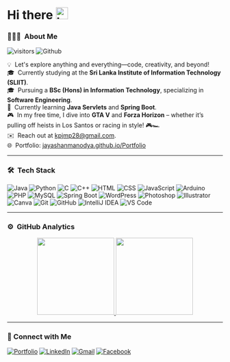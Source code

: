 # Hi there <img src="https://user-images.githubusercontent.com/1303154/88677602-1635ba80-d120-11ea-84d8-d263ba5fc3c0.gif" width="28px" alt="hi"> 

### 👨🏻‍💻 &nbsp;About Me

![visitors](https://visitor-badge.laobi.icu/badge?page_id=JayashanManodya) ![Github](https://img.shields.io/github/followers/JayashanManodya?label=Follow&style=social)

💡 &nbsp;Let's explore anything and everything—code, creativity, and beyond!\
🎓 &nbsp;Currently studying at the **Sri Lanka Institute of Information Technology (SLIIT)**.\
🎓 &nbsp;Pursuing a **BSc (Hons) in Information Technology**, specializing in **Software Engineering**.\
🌱 &nbsp;Currently learning **Java Servlets** and **Spring Boot**.\
🎮 &nbsp;In my free time, I dive into **GTA V** and **Forza Horizon** – whether it’s pulling off heists in Los Santos or racing in style! 🎮🏎️\
✉️ &nbsp;Reach out at [kpjmp28@gmail.com](mailto:kpjmp28@gmail.com).\
🌐 &nbsp;Portfolio: [jayashanmanodya.github.io/Portfolio](https://jayashanmanodya.github.io/Portfolio)

---

### 🛠️ &nbsp;Tech Stack

![Java](https://img.shields.io/badge/-Java-05122A?style=flat&logo=Java&logoColor=FFA518)
![Python](https://img.shields.io/badge/-Python-05122A?style=flat&logo=python)
![C](https://img.shields.io/badge/-C-05122A?style=flat&logo=c)
![C++](https://img.shields.io/badge/-C++-05122A?style=flat&logo=C%2B%2B&logoColor=00599C)
![HTML](https://img.shields.io/badge/-HTML-05122A?style=flat&logo=HTML5)
![CSS](https://img.shields.io/badge/-CSS-05122A?style=flat&logo=CSS3&logoColor=1572B6)
![JavaScript](https://img.shields.io/badge/-JavaScript-05122A?style=flat&logo=javascript)
![Arduino](https://img.shields.io/badge/-Arduino-05122A?style=flat&logo=arduino)
![PHP](https://img.shields.io/badge/-PHP-05122A?style=flat&logo=php&logoColor=777BB4)
![MySQL](https://img.shields.io/badge/-MySQL-05122A?style=flat&logo=mysql&logoColor=00758F)
![Spring Boot](https://img.shields.io/badge/-Spring%20Boot-05122A?style=flat&logo=springboot)
![WordPress](https://img.shields.io/badge/-WordPress-05122A?style=flat&logo=wordpress&logoColor=21759B)
![Photoshop](https://img.shields.io/badge/-Photoshop-05122A?style=flat&logo=adobe-photoshop)
![Illustrator](https://img.shields.io/badge/-Illustrator-05122A?style=flat&logo=adobe-illustrator)
![Canva](https://img.shields.io/badge/-Canva-05122A?style=flat&logo=canva)
![Git](https://img.shields.io/badge/-Git-05122A?style=flat&logo=git)
![GitHub](https://img.shields.io/badge/-GitHub-05122A?style=flat&logo=github)
![IntelliJ IDEA](https://img.shields.io/badge/-IntelliJ%20IDEA-05122A?style=flat&logo=intellijidea&logoColor=white)
![VS Code](https://img.shields.io/badge/-VS%20Code-05122A?style=flat&logo=visualstudiocode&logoColor=007ACC)

---

### ⚙️ &nbsp;GitHub Analytics

<p align="center">
  <a href="https://github.com/JayashanManodya">
    <img height="180em" src="https://github-readme-stats-eight-theta.vercel.app/api?username=JayashanManodya&show_icons=true&theme=tokyonight&include_all_commits=true&count_private=true"/>
    <img height="180em" src="https://github-readme-stats-eight-theta.vercel.app/api/top-langs/?username=JayashanManodya&layout=compact&langs_count=8&theme=tokyonight"/>
  </a>
</p>

---

### 🤝 Connect with Me

[![Portfolio](https://img.shields.io/badge/-Portfolio-563D7C?style=for-the-badge&logo=google-chrome&logoColor=white)](https://jayashanmanodya.github.io/Portfolio/)
[![LinkedIn](https://img.shields.io/badge/-LinkedIn-0077B5?style=for-the-badge&logo=linkedin&logoColor=white)](https://www.linkedin.com/in/jayashanmanodya/)
[![Gmail](https://img.shields.io/badge/-kpjmp28@gmail.com-D14836?style=for-the-badge&logo=gmail&logoColor=white)](mailto:kpjmp28@gmail.com)
[![Facebook](https://img.shields.io/badge/-Facebook-1877F2?style=for-the-badge&logo=facebook&logoColor=white)](https://web.facebook.com/jayashan.manodya)

